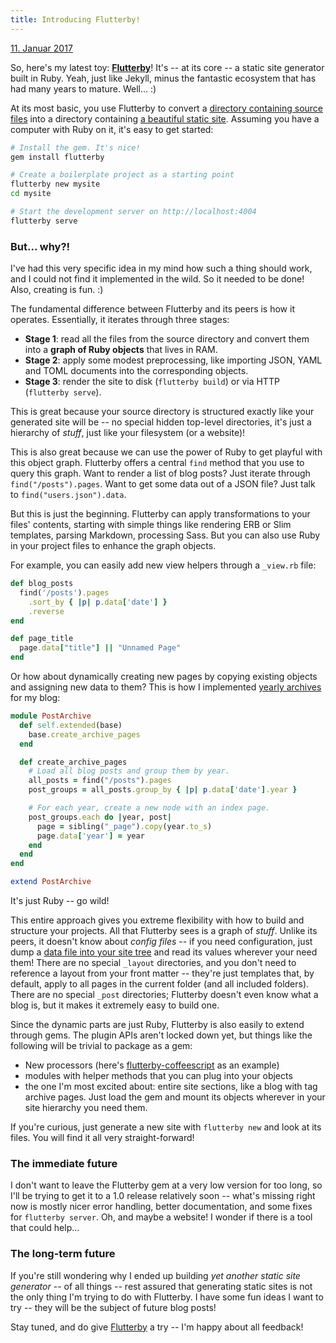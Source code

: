 ```yaml
---
title: Introducing Flutterby!
---
```


<a class="embed" href="https://twitter.com/hmans/status/819227586446376960">11. Januar 2017</a>

So, here's my latest toy: **[Flutterby]**! It's -- at its core -- a static site generator built in Ruby. Yeah, just like Jekyll, minus the fantastic ecosystem that has had many years to mature. Well... :)

At its most basic, you use Flutterby to convert a [directory containing source files](https://github.com/hmans/hmans_me) into a directory containing [a beautiful static site](http://hmans.io). Assuming you have a computer with Ruby on it, it's easy to get started:

~~~ sh
# Install the gem. It's nice!
gem install flutterby

# Create a boilerplate project as a starting point
flutterby new mysite
cd mysite

# Start the development server on http://localhost:4004
flutterby serve
~~~

### But... why?!

I've had this very specific idea in my mind how such a thing should work, and I could not find it implemented in the wild. So it needed to be done! Also, creating is fun. :)

The fundamental difference between Flutterby and its peers is how it operates. Essentially, it iterates through three stages:

- **Stage 1**: read all the files from the source directory and convert them into a **graph of Ruby objects** that lives in RAM.
- **Stage 2**: apply some modest preprocessing, like importing JSON, YAML and TOML documents into the corresponding objects.
- **Stage 3**: render the site to disk (`flutterby build`) or via HTTP (`flutterby serve`).

This is great because your source directory is structured exactly like your generated site will be -- no special hidden top-level directories, it's just a hierarchy of _stuff_, just like your filesystem (or a website)!

This is also great because we can use the power of Ruby to get playful with this object graph. Flutterby offers a central `find` method that you use to query this graph. Want to render a list of blog posts? Just iterate through `find("/posts").pages`. Want to get some data out of a JSON file? Just talk to `find("users.json").data`.

But this is just the beginning. Flutterby can apply transformations to your files' contents, starting with simple things like rendering ERB or Slim templates, parsing Markdown, processing Sass. But you can also use Ruby in your project files to enhance the graph objects.

For example, you can easily add new view helpers through a `_view.rb` file:

~~~ ruby
def blog_posts
  find('/posts').pages
    .sort_by { |p| p.data['date'] }
    .reverse
end

def page_title
  page.data["title"] || "Unnamed Page"
end
~~~

Or how about dynamically creating new pages by copying existing objects and assigning new data to them? This is how I implemented [yearly archives](https://github.com/hmans/hmans_me/blob/master/site/archive/) for my blog:

~~~ ruby
module PostArchive
  def self.extended(base)
    base.create_archive_pages
  end

  def create_archive_pages
    # Load all blog posts and group them by year.
    all_posts = find("/posts").pages
    post_groups = all_posts.group_by { |p| p.data['date'].year }

    # For each year, create a new node with an index page.
    post_groups.each do |year, post|
      page = sibling("_page").copy(year.to_s)
      page.data['year'] = year
    end
  end
end

extend PostArchive
~~~

It's just Ruby -- go wild!

This entire approach gives you extreme flexibility with how to build and structure your projects. All that Flutterby sees is a graph of _stuff_. Unlike its peers, it doesn't know about _config files_ -- if you need configuration, just dump a [data file into your site tree](https://github.com/hmans/flutterby/blob/master/lib/templates/new_project/site/_config.toml) and read its values wherever your need them! There are no special `_layout` directories, and you don't need to reference a layout from your front matter -- they're just templates that, by default, apply to all pages in the current folder (and all included folders). There are no special `_post` directories; Flutterby doesn't even know what a blog is, but it makes it extremely easy to build one.

Since the dynamic parts are just Ruby, Flutterby is also easily to extend through gems. The plugin APIs aren't locked down yet, but things like the following will be trivial to package as a gem:

- New processors (here's [flutterby-coffeescript](https://github.com/hmans/flutterby-coffeescript/blob/master/lib/flutterby/coffeescript.rb) as an example)
- modules with helper methods that you can plug into your objects
- the one I'm most excited about: entire site sections, like a blog with tag archive pages. Just load the gem and mount its objects wherever in your site hierarchy you need them.

If you're curious, just generate a new site with `flutterby new` and look at its files. You will find it all very straight-forward!


### The immediate future

I don't want to leave the Flutterby gem at a very low version for too long, so I'll be trying to get it to a 1.0 release relatively soon -- what's missing right now is mostly nicer error handling, better documentation, and some fixes for `flutterby server`. Oh, and maybe a website! I wonder if there is a tool that could help...


### The long-term future

If you're still wondering why I ended up building _yet another static site generator_ -- of all things -- rest assured that generating static sites is not the only thing I'm trying to do with Flutterby. I have some fun ideas I want to try -- they will be the subject of future blog posts!

Stay tuned, and do give [Flutterby] a try -- I'm happy about all feedback!


[Flutterby]: https://github.com/hmans/flutterby
